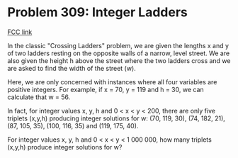 # Problem 309: Integer Ladders

[FCC link](https://www.freecodecamp.org/learn/coding-interview-prep/project-euler/problem-309-integer-ladders)

In the classic "Crossing Ladders" problem, we are given the lengths x and y of
two ladders resting on the opposite walls of a narrow, level street. We are also
given the height h above the street where the two ladders cross and we are asked
to find the width of the street (w).

Here, we are only concerned with instances where all four variables are positive
integers. For example, if x = 70, y = 119 and h = 30, we can calculate that w
= 56.

In fact, for integer values x, y, h and 0 < x < y < 200, there are only five
triplets (x,y,h) producing integer solutions for w: (70, 119, 30), (74, 182,
21), (87, 105, 35), (100, 116, 35) and (119, 175, 40).

For integer values x, y, h and 0 < x < y < 1 000 000, how many triplets (x,y,h)
produce integer solutions for w?
